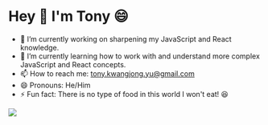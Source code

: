 # Hey 👋 I'm Tony 😄

####

- 🔭 I’m currently working on sharpening my JavaScript and React knowledge.
- 🌱 I’m currently learning how to work with and understand more complex JavaScript and React concepts. 
- 📫 How to reach me: [tony.kwangjong.yu@gmail.com](url)
- 😄 Pronouns: He/Him
- ⚡ Fun fact: There is no type of food in this world I won't eat! 😆

<!-- - 👯 I’m looking to collaborate on ... -->
<!-- - 🤔 I’m looking for help with ... -->
<!-- - 💬 Ask me about ... -->

<img src="https://github-readme-stats.vercel.app/api?username=Tonyyuu2&&show_icons=true&title_color=ffffff&icon_color=bb2acf&text_color=daf7dc&bg_color=151515">
